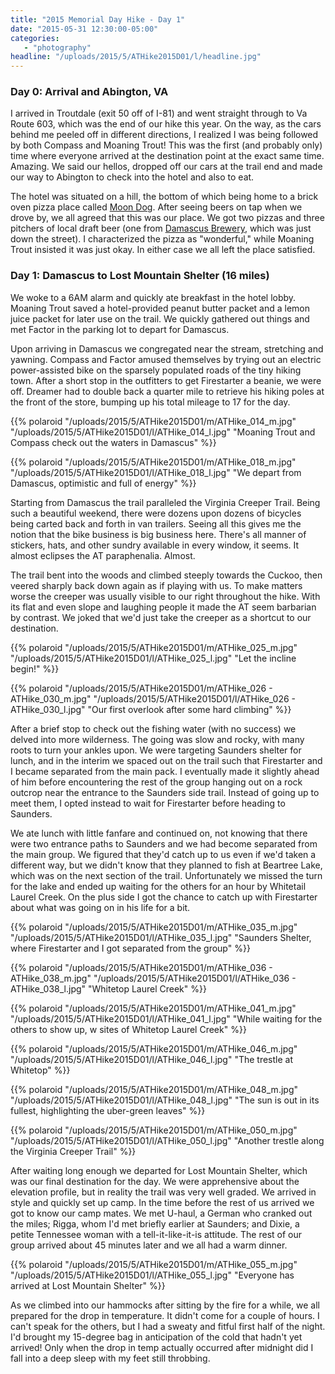 ```yaml
---
title: "2015 Memorial Day Hike - Day 1"
date: "2015-05-31 12:30:00-05:00"
categories:
   - "photography"
headline: "/uploads/2015/5/ATHike2015D01/l/headline.jpg"
---
```

### Day 0: Arrival and Abington, VA

I arrived in Troutdale (exit 50 off of I-81) and went straight through to Va Route 603, which was the end of our hike this year. On the way, as the cars behind me peeled off in different directions, I realized I was being followed by both Compass and Moaning Trout! This was the first (and probably only) time where everyone arrived at the destination point at the exact same time. Amazing. We said our hellos, dropped off our cars at the trail end and made our way to Abington to check into the hotel and also to eat.

The hotel was situated on a hill, the bottom of which being home to a brick oven pizza place called [Moon Dog](http://www.bellasofbristolandmoondogbrickoven.com/). After seeing beers on tap when we drove by, we all agreed that this was our place. We got two pizzas and three pitchers of local draft beer (one from [Damascus Brewery](http://www.thedamascusbrewery.com/), which was just down the street). I characterized the pizza as "wonderful," while Moaning Trout insisted it was just okay. In either case we all left the place satisfied.

### Day 1: Damascus to Lost Mountain Shelter (16 miles)

We woke to a 6AM alarm and quickly ate breakfast in the hotel lobby. Moaning Trout saved a hotel-provided peanut butter packet and a lemon juice packet for later use on the trail. We quickly gathered out things and met Factor in the parking lot to depart for Damascus. 

Upon arriving in Damascus we congregated near the stream, stretching and yawning. Compass and Factor amused themselves by trying out an electric power-assisted bike on the sparsely populated roads of the tiny hiking town. After a short stop in the outfitters to get Firestarter a beanie, we were off. Dreamer had to double back a quarter mile to retrieve his hiking poles at the front of the store, bumping up his total mileage to 17 for the day. 

{{% polaroid
   "/uploads/2015/5/ATHike2015D01/m/ATHike_014_m.jpg"
   "/uploads/2015/5/ATHike2015D01/l/ATHike_014_l.jpg"
   "Moaning Trout and Compass check out the waters in Damascus"
%}}

{{% polaroid
   "/uploads/2015/5/ATHike2015D01/m/ATHike_018_m.jpg"
   "/uploads/2015/5/ATHike2015D01/l/ATHike_018_l.jpg"
   "We depart from Damascus, optimistic and full of energy"
%}}

Starting from Damascus the trail paralleled the Virginia Creeper Trail. Being such a beautiful weekend, there were dozens upon dozens of bicycles being carted back and forth in van trailers. Seeing all this gives me the notion that the bike business is big business here. There's all manner of stickers, hats, and other sundry available in every window, it seems. It almost eclipses the AT paraphenalia. Almost. 

The trail bent into the woods and climbed steeply towards the Cuckoo, then veered sharply back down again as if playing with us. To make matters worse the creeper was usually visible to our right throughout the hike. With its flat and even slope and laughing people it made the AT seem barbarian by contrast. We joked that we'd just take the creeper as a shortcut to our destination. 

{{% polaroid
   "/uploads/2015/5/ATHike2015D01/m/ATHike_025_m.jpg"
   "/uploads/2015/5/ATHike2015D01/l/ATHike_025_l.jpg"
   "Let the incline begin!"
%}}

{{% polaroid
   "/uploads/2015/5/ATHike2015D01/m/ATHike_026 - ATHike_030_m.jpg"
   "/uploads/2015/5/ATHike2015D01/l/ATHike_026 - ATHike_030_l.jpg"
   "Our first overlook after some hard climbing"
%}}

After a brief stop to check out the fishing water (with no success) we delved into more wilderness. The going was slow and rocky, with many roots to turn your ankles upon. We were targeting Saunders shelter for lunch, and in the interim we spaced out on the trail such that Firestarter and I became separated from the main pack. I eventually made it slightly ahead of him before encountering the rest of the group hanging out on a rock outcrop near the entrance to the Saunders side trail. Instead of going up to meet them, I opted instead to wait for Firestarter before heading to Saunders. 

We ate lunch with little fanfare and continued on, not knowing that there were two entrance paths to Saunders and we had become separated from the main group. We figured that they'd catch up to us even if we'd taken a different way, but we didn't know that they planned to fish at Beartree Lake, which was on the next section of the trail. Unfortunately we missed the turn for the lake and ended up waiting for the others for an hour by Whitetail Laurel Creek. On the plus side I got the chance to catch up with Firestarter about what was going on in his life for a bit. 

{{% polaroid
   "/uploads/2015/5/ATHike2015D01/m/ATHike_035_m.jpg"
   "/uploads/2015/5/ATHike2015D01/l/ATHike_035_l.jpg"
   "Saunders Shelter, where Firestarter and I got separated from the group"
%}}

{{% polaroid
   "/uploads/2015/5/ATHike2015D01/m/ATHike_036 - ATHike_038_m.jpg"
   "/uploads/2015/5/ATHike2015D01/l/ATHike_036 - ATHike_038_l.jpg"
   "Whitetop Laurel Creek"
%}}

{{% polaroid
   "/uploads/2015/5/ATHike2015D01/m/ATHike_041_m.jpg"
   "/uploads/2015/5/ATHike2015D01/l/ATHike_041_l.jpg"
   "While waiting for the others to show up, w sites of Whitetop Laurel Creek"
%}}

{{% polaroid
   "/uploads/2015/5/ATHike2015D01/m/ATHike_046_m.jpg"
   "/uploads/2015/5/ATHike2015D01/l/ATHike_046_l.jpg"
   "The trestle at Whitetop"
%}}

{{% polaroid
   "/uploads/2015/5/ATHike2015D01/m/ATHike_048_m.jpg"
   "/uploads/2015/5/ATHike2015D01/l/ATHike_048_l.jpg"
   "The sun is out in its fullest, highlighting the uber-green leaves"
%}}

{{% polaroid
   "/uploads/2015/5/ATHike2015D01/m/ATHike_050_m.jpg"
   "/uploads/2015/5/ATHike2015D01/l/ATHike_050_l.jpg"
   "Another trestle along the Virginia Creeper Trail"
%}}

After waiting long enough we departed for Lost Mountain Shelter, which was our final destination for the day. We were apprehensive about the elevation profile, but in reality the trail was very well graded. We arrived in style and quickly set up camp. In the time before the rest of us arrived we got to know our camp mates. We met U-haul, a German who cranked out the miles; Rigga, whom I'd met briefly earlier at Saunders; and Dixie, a petite Tennessee woman with a tell-it-like-it-is attitude. The rest of our group arrived about 45 minutes later and we all had a warm dinner. 

{{% polaroid
   "/uploads/2015/5/ATHike2015D01/m/ATHike_055_m.jpg"
   "/uploads/2015/5/ATHike2015D01/l/ATHike_055_l.jpg"
   "Everyone has arrived at Lost Mountain Shelter"
%}}

As we climbed into our hammocks after sitting by the fire for a while, we all prepared for the drop in temperature. It didn't come for a couple of hours. I can't speak for the others, but I had a sweaty and fitful first half of the night. I'd brought my 15-degree bag in anticipation of the cold that hadn't yet arrived! Only when the drop in temp actually occurred after midnight did I fall into a deep sleep with my feet still throbbing. 
